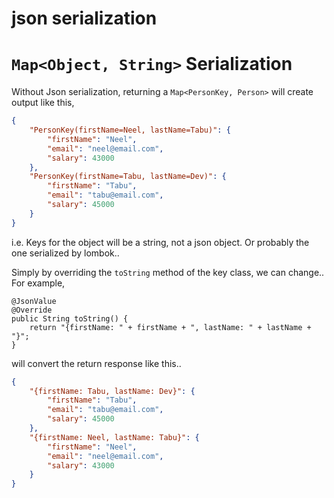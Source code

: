 # json serialization

# `Map<Object, String>` Serialization

Without Json serialization, returning a `Map<PersonKey, Person>` will create output like this,
```json
{
    "PersonKey(firstName=Neel, lastName=Tabu)": {
        "firstName": "Neel",
        "email": "neel@email.com",
        "salary": 43000
    },
    "PersonKey(firstName=Tabu, lastName=Dev)": {
        "firstName": "Tabu",
        "email": "tabu@email.com",
        "salary": 45000
    }
}
```
i.e. Keys for the object will be a string, not a json object. Or probably the one serialized by lombok.. 

Simply by overriding the `toString` method of the key class, we can change.. For example,
```
@JsonValue
@Override
public String toString() {
    return "{firstName: " + firstName + ", lastName: " + lastName + "}";
}
```

will convert the return response like this..
```json
{
    "{firstName: Tabu, lastName: Dev}": {
        "firstName": "Tabu",
        "email": "tabu@email.com",
        "salary": 45000
    },
    "{firstName: Neel, lastName: Tabu}": {
        "firstName": "Neel",
        "email": "neel@email.com",
        "salary": 43000
    }
}

```




